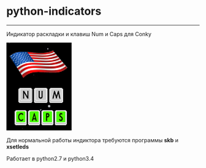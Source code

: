 # python-indicators
<hr>
Индикатор раскладки и клавиш Num и Caps для Conky

![Screenshot](https://github.com/delvin-fil/python-indicators/blob/master/screenshot.png)

Для нормальной работы индиктора требуются программы **skb** и **xsetleds**

Работает в python2.7 и python3.4
